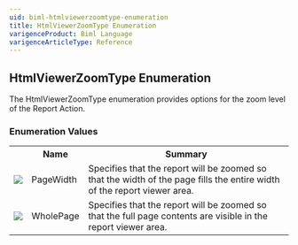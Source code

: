 ```yaml
---
uid: biml-htmlviewerzoomtype-enumeration
title: HtmlViewerZoomType Enumeration
varigenceProduct: Biml Language
varigenceArticleType: Reference
---
```


## HtmlViewerZoomType Enumeration<div class="LanguageSummary"><div class ="SummaryItem">The HtmlViewerZoomType enumeration provides options for the zoom level of the Report Action.</div></div><div class="EnumValueGroup">### Enumeration Values<table id="EnumValue" class="MemberList"><tbody><tr><th class="MemberTypeIconColumnHeader">&nbsp;</th><th class="MemberNameColumnHeader">Name</th><th class="MemberSummaryColumnHeader">Summary</th></tr><tr class="cd0"><td align="center" class="MemberTypeIcon"><img src="enumValue.png"></img></td><td class="MemberName">PageWidth</td><td class="MemberSummary"><div class ="SummaryItem">Specifies that the report will be zoomed so that the width of the page fills the entire width of the report viewer area.</div></td></tr><tr class="cd1"><td align="center" class="MemberTypeIcon"><img src="enumValue.png"></img></td><td class="MemberName">WholePage</td><td class="MemberSummary"><div class ="SummaryItem">Specifies that the report will be zoomed so that the full page contents are visible in the report viewer area.</div></td></tr></tbody></table></div>